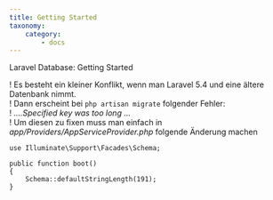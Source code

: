 ```yaml
---
title: Getting Started
taxonomy:
    category:
        - docs
---
```


Laravel Database: Getting Started


! Es besteht ein kleiner Konflikt, wenn man Laravel 5.4 und eine ältere Datenbank nimmt.  
! Dann erscheint bei ```php artisan migrate``` folgender Fehler:  
! _....Specified key was too long ..._  
! Um diesen zu fixen muss man einfach in _app/Providers/AppServiceProvider.php_ folgende Änderung machen

```
use Illuminate\Support\Facades\Schema;

public function boot()
{
    Schema::defaultStringLength(191);
}
```